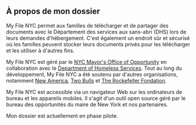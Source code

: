 ## À propos de mon dossier

My File NYC permet aux familles de télécharger et de partager des documents avec le Département des services aux sans-abri (DHS) lors de leurs demandes d'hébergement. C'est également un endroit sûr et sécurisé où les familles peuvent stocker leurs documents privés pour les télécharger et les utiliser à d'autres fins.

My File NYC est géré par le [NYC Mayor's Office of Opportunity](https://www1.nyc.gov/site/opportunity/index.page) en collaboration avec le [Department of Homeless Services](https://www1.nyc.gov/site/dhs/index.page). Tout au long du développement, My File NYC a été soutenu par d'autres organisations, notamment [New America](https://www.newamerica.org/), [Two Bulls](https://www.twobulls.com/) et [The Rockefeller Fondation](https://www.rockefellerfoundation.org/).

My File NYC est accessible via un navigateur Web sur les ordinateurs de bureau et les appareils mobiles. Il s'agit d'un outil open source géré par le bureau des opportunités du maire de New York et nos partenaires.

Mon dossier est actuellement en phase pilote.
